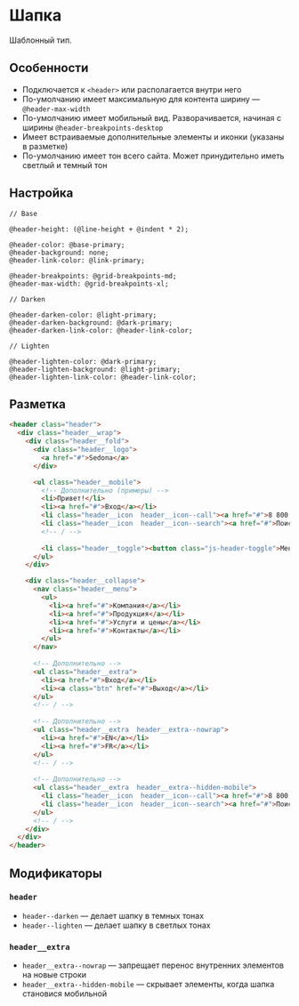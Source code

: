 # Шапка

Шаблонный тип.

## Особенности

* Подключается к `<header>` или располагается внутри него
* По-умолчанию имеет максимальную для контента ширину — `@header-max-width`
* По-умолчанию имеет мобильный вид. Разворачивается, начиная с ширины `@header-breakpoints-desktop`
* Имеет встраиваемые дополнительные элементы и иконки (указаны в разметке)
* По-умолчанию имеет тон всего сайта. Может принудительно иметь светлый и темный тон

## Настройка

```less
// Base

@header-height: (@line-height + @indent * 2);

@header-color: @base-primary;
@header-background: none;
@header-link-color: @link-primary;

@header-breakpoints: @grid-breakpoints-md;
@header-max-width: @grid-breakpoints-xl;

// Darken

@header-darken-color: @light-primary;
@header-darken-background: @dark-primary;
@header-darken-link-color: @header-link-color;

// Lighten

@header-lighten-color: @dark-primary;
@header-lighten-background: @light-primary;
@header-lighten-link-color: @header-link-color;
```

## Разметка

```html
<header class="header">
  <div class="header__wrap">
    <div class="header__fold">
      <div class="header__logo">
        <a href="#">Sedona</a>
      </div>

      <ul class="header__mobile">
        <!-- Дополнительно (примеры) -->
        <li>Привет!</li>
        <li><a href="#">Вход</a></li>
        <li class="header__icon  header__icon--call"><a href="#">8 800 200-66-00</a></li>
        <li class="header__icon  header__icon--search"><a href="#">Поиск</a></li>
        <!-- / -->
  
        <li class="header__toggle"><button class="js-header-toggle">Меню</button></li>
      </ul>
    </div>

    <div class="header__collapse">
      <nav class="header__menu">
        <ul>
          <li><a href="#">Компания</a></li>
          <li><a href="#">Продукция</a></li>
          <li><a href="#">Услуги и цены</a></li>
          <li><a href="#">Контакты</a></li>
        </ul>
      </nav>
      
      <!-- Дополнительно -->
      <ul class="header__extra">
        <li><a href="#">Вход</a></li>
        <li><a class="btn" href="#">Выход</a></li>
      </ul>
      <!-- / -->
      
      <!-- Дополнительно -->
      <ul class="header__extra  header__extra--nowrap">
        <li><a href="#">EN</a></li>
        <li><a href="#">FR</a></li>
      </ul>
      <!-- / -->
      
      <!-- Дополнительно -->
      <ul class="header__extra  header__extra--hidden-mobile">
        <li class="header__icon  header__icon--call"><a href="#">8 800 200-66-00</a></li>
        <li class="header__icon  header__icon--search"><a href="#">Поиск</a></li>
      </ul>
      <!-- / -->
    </div>
  </div>
</header>
```

## Модификаторы

### `header`

* `header--darken` — делает шапку в темных тонах
* `header--lighten` — делает шапку в светлых тонах

### `header__extra`

* `header__extra--nowrap` — запрещает перенос внутренних элементов на новые строки
* `header__extra--hidden-mobile` — скрывает элементы, когда шапка становися мобильной
